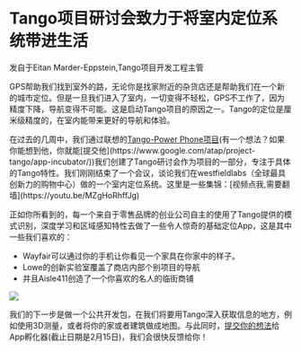# Tango项目研讨会致力于将室内定位系统带进生活

发自于Eitan Marder-Eppstein,Tango项目开发工程主管

GPS帮助我们找到室外的路，无论你是找家附近的杂货店还是帮助我们在一个新的城市定位。但是一旦我们进入了室内，一切变得不轻松，GPS不工作了，因为精度下降，导航变得不可能。这是启动Tango项目的原因之一。Tango的定位是厘米级精度的，在室内能带来更好的导航和体验。

在过去的几周中，我们通过联想的[Tango-Power Phone项目](http://android-developers.blogspot.com/2016/01/get-your-app-featured-on-first.html]收集到了很多令人惊异的想法.)(有一个想法？如果你能想到他，你就能[提交他](https://www.google.com/atap/project-tango/app-incubator/))我们创建了Tango研讨会作为项目的一部分，专注于具体的Tango特性。我们刚刚结束了一个会议，谈论我们在westfieldlabs（全球最具创新力的购物中心）做的一个室内定位系统。这里是一些集锦：[视频点我,需要翻墙](https://youtu.be/MZgHoRhffJg)

正如你所看到的，每一个来自于零售品牌的创业公司自主的使用了Tango提供的模式识别，深度学习和区域感知特性去做了一些令人惊奇的基础定位App，这是其中一些我们喜欢的：

- Wayfair可以通过你的手机让你看见一个家具在你家中的样子。
- Lowe的创新实验室覆盖了商店内部个别项目的导航
- 并且Aisle411创造了一个你喜欢的名人的临街商铺

![](http://4.bp.blogspot.com/-n55nUGX_jz0/VrOIcCOkgeI/AAAAAAAACis/chKBUbHcH2E/s400/image00.jpg)

我们的下一步是做一个公共开发包，在我们将要用Tango深入获取信息的地方，例如使用3D测量，或者将你的家或者建筑做成地图。与此同时，[提交你的想法](https://www.google.com/atap/project-tango/app-incubator/)给App孵化器(截止日期是2月15日)，我们会很快反馈给你！ 
